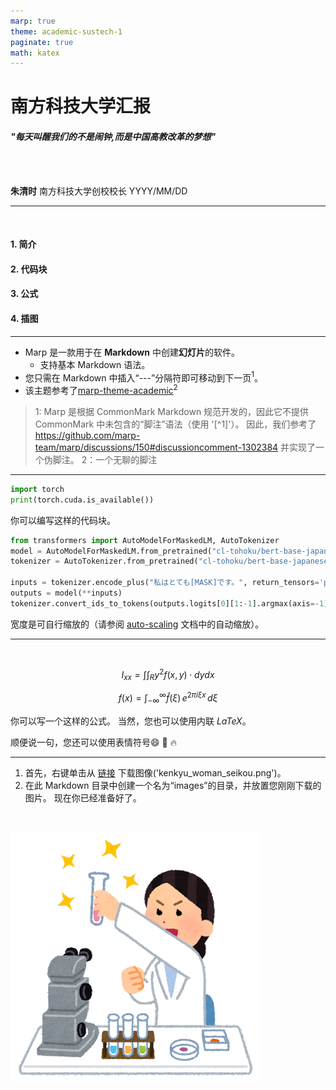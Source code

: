 ```yaml
---
marp: true
theme: academic-sustech-1
paginate: true
math: katex
---
```


<!-- _class: lead -->

# 南方科技大学汇报

#### *"每天叫醒我们的不是闹钟,而是中国高教改革的梦想"*

> 
<br>

<br>

**朱清时**
南方科技大学创校校长
YYYY/MM/DD



---

<!-- _header: 目录 -->

<br>

#### 1. 简介
#### 2. 代码块
#### 3. 公式
#### 4. 插图

---

<!-- _header: 简介 -->

- Marp 是一款用于在 **Markdown** 中创建**幻灯片**的软件。
  - 支持基本 Markdown 语法。
- 您只需在 Markdown 中插入“---”分隔符即可移动到下一页$^1$。
- 该主题参考了[marp-theme-academic](https://github.com/kaisugi/marp-theme-academic)$^2$


> 1: Marp 是根据 CommonMark Markdown 规范开发的，因此它不提供 CommonMark 中未包含的“脚注”语法（使用 '[^1]'）。 因此，我们参考了 https://github.com/marp-team/marp/discussions/150#discussioncomment-1302384 并实现了一个伪脚注。
> 2：一个无聊的脚注

---

<!-- _header: 代码块 -->

```python
import torch
print(torch.cuda.is_available())
```

你可以编写这样的代码块。

```python
from transformers import AutoModelForMaskedLM, AutoTokenizer
model = AutoModelForMaskedLM.from_pretrained("cl-tohoku/bert-base-japanese-whole-word-masking")
tokenizer = AutoTokenizer.from_pretrained("cl-tohoku/bert-base-japanese-whole-word-masking")

inputs = tokenizer.encode_plus("私はとても[MASK]です。", return_tensors='pt')
outputs = model(**inputs)
tokenizer.convert_ids_to_tokens(outputs.logits[0][1:-1].argmax(axis=-1))
```

宽度是可自行缩放的（请参阅 [auto-scaling](https://github.com/marp-team/marp-core#auto-scaling-features) 文档中的自动缩放）。

---

<!-- _header: 公式 -->
<br>

$$ I_{xx}=\int\int_Ry^2f(x,y)\cdot{}dydx $$

$$
f(x) = \int_{-\infty}^\infty
    \hat f(\xi)\,e^{2 \pi i \xi x}
    \,d\xi
$$

你可以写一个这样的公式。 当然，您也可以使用内联 $LaTeX$。  

顺便说一句，您还可以使用表情符号:smile: :art: :fire:

---

<!-- _header: 插图 -->

1. 首先，右键单击从 [链接](https://www.irasutoya.com/2018/10/blog-post_723.html) 下载图像('kenkyu_woman_seikou.png')。
2. 在此 Markdown 目录中创建一个名为“images”的目录，并放置您刚刚下载的图片。 现在你已经准备好了。

<br>

![w:300 center](./images/kenkyu_woman_seikou.png)
